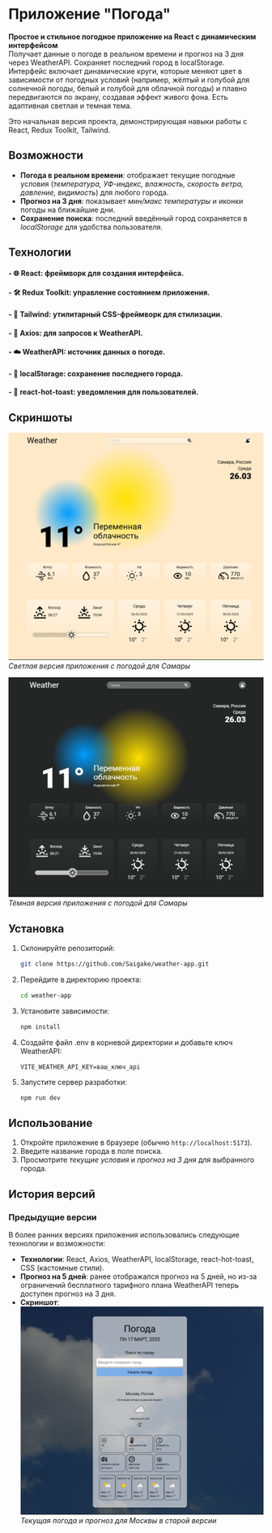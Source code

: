 # Приложение "Погода"

**Простое и стильное погодное приложение на React с динамическим интерфейсом**  
Получает данные о погоде в реальном времени и прогноз на 3 дня через WeatherAPI. Сохраняет последний город в localStorage. Интерфейс включает динамические круги, которые меняют цвет в зависимости от погодных условий (например, жёлтый и голубой для солнечной погоды, белый и голубой для облачной погоды) и плавно передвигаются по экрану, создавая эффект живого фона. Есть адаптивная светлая и темная тема.

Это начальная версия проекта, демонстрирующая навыки работы с React, Redux Toolkit, Tailwind.

## Возможности
- **Погода в реальном времени**: отображает текущие погодные условия (*температура, УФ-индекс, влажность, скорость ветра, давление, видимость*) для любого города.
- **Прогноз на 3 дня**: показывает *мин/макс температуры* и иконки погоды на ближайшие дни.
- **Сохранение поиска**: последний введённый город сохраняется в *localStorage* для удобства пользователя.

## Технологии
#### - 🌐 **React**: фреймворк для создания интерфейса.
#### - 🛠️ **Redux Toolkit**: управление состоянием приложения.
#### - 🎨 **Tailwind**: утилитарный CSS-фреймворк для стилизации.
#### - 📡 **Axios**: для запросов к WeatherAPI.
#### - ☁️ **WeatherAPI**: источник данных о погоде.
#### - 💾 **localStorage**: сохранение последнего города.
#### - 🔔 **react-hot-toast**: уведомления для пользователей.

## Скриншоты
![Скриншот светлой версии приложения "Погода"](public\preview_v2_light.PNG)  
*Светлая версия приложения с погодой для Самары*  

![Скриншот тёмной версии приложения "Погода"](public\preview_v2_dark.PNG)  
*Тёмная версия приложения с погодой для Самары*

## Установка
1. Склонируйте репозиторий:
    ```bash
    git clone https://github.com/Saigake/weather-app.git
    ```
   
2. Перейдите в директорию проекта:
    ```bash
    cd weather-app
    ```

3. Установите зависимости:
    ```bash
    npm install
    ```

4. Создайте файл .env в корневой директории и добавьте ключ WeatherAPI:
    ```env
    VITE_WEATHER_API_KEY=ваш_ключ_api
    ```
5. Запустите сервер разработки:
    ```bash
    npm run dev
    ```

## Использование
1. Откройте приложение в браузере (обычно `http://localhost:5173`).
2. Введите название города в поле поиска.
3. Просмотрите *текущие условия* и *прогноз на 3 дня* для выбранного города.

## История версий
### Предыдущие версии
В более ранних версиях приложения использовались следующие технологии и возможности:  
- **Технологии**: React, Axios, WeatherAPI, localStorage, react-hot-toast, CSS (кастомные стили).  
- **Прогноз на 5 дней**: ранее отображался прогноз на 5 дней, но из-за ограничений бесплатного тарифного плана WeatherAPI теперь доступен прогноз на 3 дня.
- **Скриншот**:  
  ![Скриншот предыдущей версии приложения "Погода"](public/preview.PNG)  
  *Текущая погода и прогноз для Москвы в старой версии*